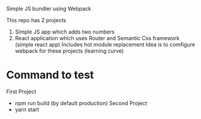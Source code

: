 Simple JS bundler using Webpack

This repo has 2 projects
1) Simple JS app which adds two numbers 
2) React application which uses Router and Semantic Css framework (simple react app)
Includes hot module replacement
Idea is to comfigure webpack for these projects (learning curve)
# Command to test
 First Project
 - npm run build (by default production)
 Second Project
 - yarn start
